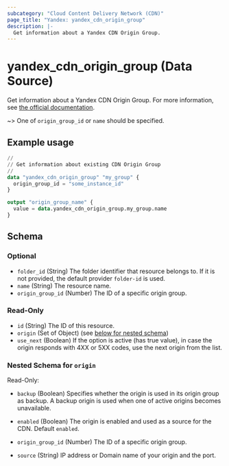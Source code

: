 ```yaml
---
subcategory: "Cloud Content Delivery Network (CDN)"
page_title: "Yandex: yandex_cdn_origin_group"
description: |-
  Get information about a Yandex CDN Origin Group.
---
```


# yandex_cdn_origin_group (Data Source)

Get information about a Yandex CDN Origin Group. For more information, see [the official documentation](https://yandex.cloud/docs/cdn/concepts/origins).

~> One of `origin_group_id` or `name` should be specified.

## Example usage

```terraform
//
// Get information about existing CDN Origin Group
//
data "yandex_cdn_origin_group" "my_group" {
  origin_group_id = "some_instance_id"
}

output "origin_group_name" {
  value = data.yandex_cdn_origin_group.my_group.name
}
```

<!-- schema generated by tfplugindocs -->
## Schema

### Optional

- `folder_id` (String) The folder identifier that resource belongs to. If it is not provided, the default provider `folder-id` is used.
- `name` (String) The resource name.
- `origin_group_id` (Number) The ID of a specific origin group.

### Read-Only

- `id` (String) The ID of this resource.
- `origin` (Set of Object) (see [below for nested schema](#nestedatt--origin))
- `use_next` (Boolean) If the option is active (has true value), in case the origin responds with 4XX or 5XX codes, use the next origin from the list.

<a id="nestedatt--origin"></a>
### Nested Schema for `origin`

Read-Only:

- `backup` (Boolean) Specifies whether the origin is used in its origin group as backup. A backup origin is used when one of active origins becomes unavailable.

- `enabled` (Boolean) The origin is enabled and used as a source for the CDN. Default `enabled`.

- `origin_group_id` (Number) The ID of a specific origin group.

- `source` (String) IP address or Domain name of your origin and the port.

